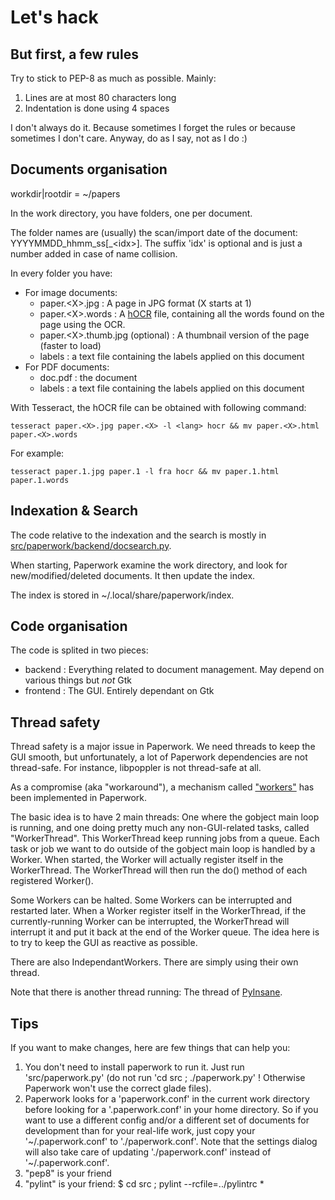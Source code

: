 # Let's hack


## But first, a few rules

Try to stick to PEP-8 as much as possible. Mainly:

1. Lines are at most 80 characters long
2. Indentation is done using 4 spaces

I don't always do it. Because sometimes I forget the rules or because
sometimes I don't care. Anyway, do as I say, not as I do :)


## Documents organisation

workdir|rootdir = ~/papers

In the work directory, you have folders, one per document.

The folder names are (usually) the scan/import date of the document:
YYYYMMDD\_hhmm\_ss[\_&lt;idx&gt;]. The suffix 'idx' is optional and is just
a number added in case of name collision.

In every folder you have:

* For image documents:
  * paper.&lt;X&gt;.jpg : A page in JPG format (X starts at 1)
  * paper.&lt;X&gt;.words : A
    [hOCR](https://docs.google.com/document/d/1QQnIQtvdAC_8n92-LhwPcjtAUFwBlzE8EWnKAxlgVf0/preview)
	file, containing all the words found on the page using the OCR.
  * paper.&lt;X&gt;.thumb.jpg (optional) : A thumbnail version of the page (faster to load)
  * labels : a text file containing the labels applied on this document
* For PDF documents:
  * doc.pdf : the document
  * labels : a text file containing the labels applied on this document

With Tesseract, the hOCR file can be obtained with following command:

	tesseract paper.<X>.jpg paper.<X> -l <lang> hocr && mv paper.<X>.html paper.<X>.words

For example:

	tesseract paper.1.jpg paper.1 -l fra hocr && mv paper.1.html paper.1.words


## Indexation & Search

The code relative to the indexation and the search is mostly in [src/paperwork/backend/docsearch.py](src/paperwork/backend/docsearch.py).

When starting, Paperwork examine the work directory, and look for new/modified/deleted documents. It then update the index.

The index is stored in ~/.local/share/paperwork/index.


## Code organisation

The code is splited in two pieces:
* backend : Everything related to document management. May depend on various things but *not* Gtk
* frontend : The GUI. Entirely dependant on Gtk


## Thread safety

Thread safety is a major issue in Paperwork. We need threads to keep the GUI
smooth, but unfortunately, a lot of Paperwork dependencies are not
thread-safe. For instance, libpoppler is not thread-safe at all.

As a compromise (aka "workaround"), a mechanism called
["workers"](src/paperwork/frontend/workers.py) has been implemented in
Paperwork.

The basic idea is to have 2 main threads: One where the gobject main loop is
running, and one doing pretty much any non-GUI-related tasks, called
"WorkerThread". This WorkerThread keep running jobs from a queue. Each task
or job we want to do outside of the gobject main loop is handled by a Worker.
When started, the Worker will actually register itself in the WorkerThread.
The WorkerThread will then run the do() method of each registered Worker().

Some Workers can be halted. Some Workers can be interrupted and restarted
later. When a Worker register itself in the WorkerThread, if the
currently-running Worker can be interrupted, the WorkerThread will interrupt
it and put it back at the end of the Worker queue. The idea here is to try
to keep the GUI as reactive as possible.

There are also IndependantWorkers. There are simply using their own thread.

Note that there is another thread running: The thread of
[PyInsane](https://github.com/jflesch/pyinsane#readme).


## Tips

If you want to make changes, here are few things that can help you:

1. You don't need to install paperwork to run it. Just run 'src/paperwork.py' (do not run 'cd src ; ./paperwork.py' ! Otherwise Paperwork won't use the correct glade files).
2. Paperwork looks for a 'paperwork.conf' in the current work directory before
   looking for a '.paperwork.conf' in your home directory. So if you want to
   use a different config and/or a different set of documents for development
   than for your real-life work, just copy your '~/.paperwork.conf' to
   './paperwork.conf'. Note that the settings dialog will also take care of
   updating './paperwork.conf' instead of '~/.paperwork.conf'.
3. "pep8" is your friend
4. "pylint" is your friend: $ cd src ; pylint --rcfile=../pylintrc \*
